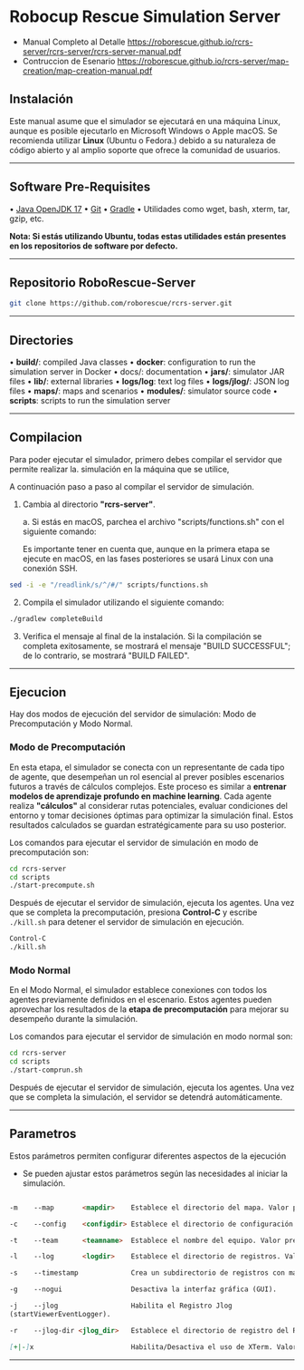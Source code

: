 
# Robocup Rescue Simulation Server

- Manual Completo al Detalle 
      https://roborescue.github.io/rcrs-server/rcrs-server/rcrs-server-manual.pdf
- Contruccion de Esenario
     https://roborescue.github.io/rcrs-server/map-creation/map-creation-manual.pdf
   

## Instalación

Este manual asume que el simulador se ejecutará en una máquina Linux, aunque es posible ejecutarlo en Microsoft Windows o Apple macOS. Se recomienda utilizar **Linux** (Ubuntu o Fedora.) debido a su naturaleza de código abierto y al amplio soporte que ofrece la comunidad de usuarios.

---

## Software Pre-Requisites

• [Java OpenJDK 17](https://adoptium.net)
• [Git](https://git-scm.com)
• [Gradle](https://gradle.org)
•  Utilidades como wget, bash, xterm, tar, gzip, etc.

**Nota: Si estás utilizando Ubuntu, todas estas utilidades están presentes en los repositorios de software por defecto.**

---

## Repositorio RoboRescue-Server

```bash
git clone https://github.com/roborescue/rcrs-server.git
```

---

## Directories

• **build/**: compiled Java classes
• **docker**: configuration to run the simulation server in Docker • docs/: documentation
• **jars/**: simulator JAR files
• **lib/**: external libraries
• **logs/log**: text log files
• **logs/jlog/**: JSON log files
• **maps/**: maps and scenarios
• **modules/**: simulator source code
• **scripts**: scripts to run the simulation server

---

## Compilacion

Para poder ejecutar el simulador, primero debes compilar el servidor que permite realizar la. simulación en la máquina que se utilice,

A continuación paso a paso al compilar el servidor de simulación.

1. Cambia al directorio **"rcrs-server"**.

   a. Si estás en macOS, parchea el archivo "scripts/functions.sh" con el siguiente comando:

   Es importante tener en cuenta que, aunque en la primera etapa se ejecute en macOS, en las fases posteriores se usará Linux con una conexión SSH.

```bash
sed -i -e "/readlink/s/^/#/" scripts/functions.sh
```

2. Compila el simulador utilizando el siguiente comando:

```bash
./gradlew completeBuild
```

3. Verifica el mensaje al final de la instalación. Si la compilación se completa exitosamente, se mostrará el mensaje "BUILD SUCCESSFUL"; de lo contrario, se mostrará "BUILD FAILED".

---

## Ejecucion

Hay dos modos de ejecución del servidor de simulación: Modo de Precomputación y Modo Normal.

### Modo de Precomputación

En esta etapa, el simulador se conecta con un representante de cada tipo de agente, que desempeñan un rol esencial al prever posibles escenarios futuros a través de cálculos complejos. Este proceso es similar a **entrenar modelos de aprendizaje profundo en machine learning**. Cada agente realiza **"cálculos"** al considerar rutas potenciales, evaluar condiciones del entorno y tomar decisiones óptimas para optimizar la simulación final. Estos resultados calculados se guardan estratégicamente para su uso posterior.

Los comandos para ejecutar el servidor de simulación en modo de precomputación son:

```bash
cd rcrs-server
cd scripts
./start-precompute.sh
```

Después de ejecutar el servidor de simulación, ejecuta los agentes. Una vez que se completa la precomputación, presiona **Control-C** y escribe `./kill.sh` para detener el servidor de simulación en ejecución.

```bash
Control-C
./kill.sh
```

### Modo Normal

En el Modo Normal, el simulador establece conexiones con todos los agentes previamente definidos en el escenario. Estos agentes pueden aprovechar los resultados de la **etapa de precomputación** para mejorar su desempeño durante la simulación.

Los comandos para ejecutar el servidor de simulación en modo normal son:

```bash
cd rcrs-server
cd scripts
./start-comprun.sh
```

Después de ejecutar el servidor de simulación, ejecuta los agentes. Una vez que se completa la simulación, el servidor se detendrá automáticamente.

---

## Parametros

Estos parámetros permiten configurar diferentes aspectos de la ejecución

-  Se pueden ajustar estos parámetros según las necesidades al iniciar la simulación.

```markdown

-m    --map       <mapdir>    Establece el directorio del mapa. Valor predeterminado: "../maps/map"

-c    --config    <configdir> Establece el directorio de configuración. Valor predeterminado: "../maps/test/config"

-t    --team      <teamname>  Establece el nombre del equipo. Valor predeterminado: ""

-l    --log       <logdir>    Establece el directorio de registros. Valor predeterminado: "logs/log"

-s    --timestamp             Crea un subdirectorio de registros con marca de tiempo, nombre del equipo y nombre del mapa.

-g    --nogui                 Desactiva la interfaz gráfica (GUI).

-j    --jlog                  Habilita el Registro Jlog
(startViewerEventLogger).

-r    --jlog-dir <jlog_dir>   Establece el directorio de registro del Registro Jlog. Valor predeterminado: "logs/jlog"

[+|-]x                        Habilita/Desactiva el uso de XTerm. Valor predeterminado: "Desactivar"

```

---
